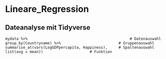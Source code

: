 # Lineare_Regression

## Dateanalyse mit Tidyverse

``
mydata %>%                                              # Datenauswahl
     group_by(Countryname) %>%                          # Gruppenauswahl
     summarise_at(vars(LogGDPpercapita, Happiness),     # Spaltenauswahl
                  list(avg = mean))                     # Funktion
``
